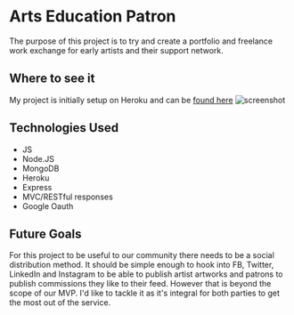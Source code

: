 # Arts Education Patron

The purpose of this project is to try and create a portfolio and freelance work exchange for early artists and their support network.



## Where to see it
My project is initially setup on Heroku and can be [found here](https://artseducationpatron.herokuapp.com/)
![screenshot](./images/Screenshot.png)



## Technologies Used
- JS
- Node.JS
- MongoDB
- Heroku
- Express
- MVC/RESTful responses
- Google Oauth

## Future Goals
For this project to be useful to our community there needs to be a social distribution method. It should be simple enough to hook into FB, Twitter, LinkedIn and Instagram to be able to publish artist artworks and patrons to publish commissions they like to their feed. However that is beyond the scope of our MVP. I'd like to tackle it as it's integral for both parties to get the most out of the service.
